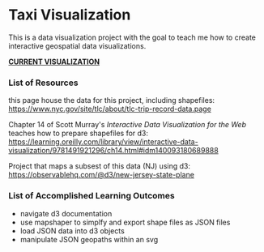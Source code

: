 # Taxi Visualization
This is a data visualization project with the goal to teach me how to create interactive geospatial data visualizations.

[**CURRENT VISUALIZATION**](https://ardenwd.github.io/DataVis/taxiVis/taxi.html)  
  

### List of Resources
this page house the data for this project, including shapefiles:
  https://www.nyc.gov/site/tlc/about/tlc-trip-record-data.page 
  
Chapter 14 of Scott Murray's *Interactive Data Visualization for the Web* teaches how to prepare shapefiles for d3: 
  https://learning.oreilly.com/library/view/interactive-data-visualization/9781491921296/ch14.html#idm140093180689888

Project that maps a subsest of this data (NJ) using d3:
  https://observablehq.com/@d3/new-jersey-state-plane  
  
### List of Accomplished Learning Outcomes
- navigate d3 documentation
- use mapshaper to simplfy and export shape files as JSON files
- load JSON data into d3 objects
- manipulate JSON geopaths within an svg
